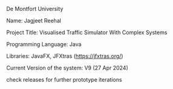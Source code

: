 De Montfort University

Name: Jagjeet Reehal

Project Title: Visualised Traffic Simulator With Complex Systems

Programming Language: Java

Libraries: JavaFX, JFXtras (https://jfxtras.org/)

Current Version of the system: V9 (27 Apr 2024)

check releases for further prototype iterations
